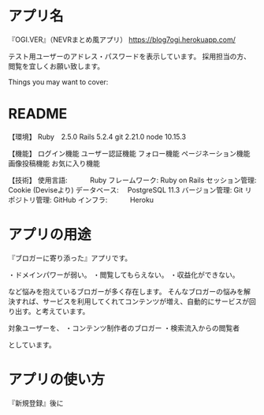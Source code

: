 # アプリ名

『OGI.VER』（NEVRまとめ風アプリ）
https://blog7ogi.herokuapp.com/

テスト用ユーザーのアドレス・パスワードを表示しています。
採用担当の方、閲覧を宜しくお願い致します。

Things you may want to cover:

# README

【環境】
Ruby　2.5.0
Rails 5.2.4
git 2.21.0
node 10.15.3

【機能】
ログイン機能
ユーザー認証機能
フォロー機能
ページネーション機能
画像投稿機能
お気に入り機能

【技術】
使用言語:　　　 Ruby
フレームワーク: Ruby on Rails
セッション管理: Cookie (Deviseより)
データベース:　 PostgreSQL 11.3
バージョン管理: Git
リポジトリ管理: GitHub
インフラ:　　　 Heroku

# アプリの用途
『ブロガーに寄り添った』アプリです。

・ドメインパワーが弱い。
・閲覧してもらえない。
・収益化ができない。

など悩みを抱えているブロガーが多く存在します。
そんなブロガーの悩みを解決すれば、サービスを利用してくれてコンテンツが増え、自動的にサービスが回り出す。と考えています。

対象ユーザーを、
・コンテンツ制作者のブロガー
・検索流入からの閲覧者

としています。

# アプリの使い方
『新規登録』後に















